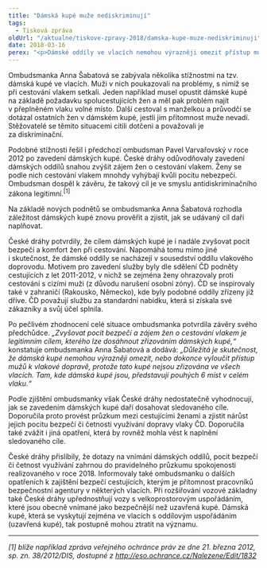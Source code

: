 ```yaml
---
title: "Dámská kupé muže nediskriminují"
tags:
  - Tisková zpráva
oldUrl: "/aktualne/tiskove-zpravy-2018/damska-kupe-muze-nediskriminuji"
date: 2018-03-16
perex: "<p>Dámské oddíly ve vlacích nemohou výrazněji omezit přístup mužů k využívání vlakové dopravy, takže se nejedná o diskriminaci. Představují pouze šest vyhrazených míst v celém vlaku a využívají se jen v některých spojích. Podle ombudsmanky navíc dámská kupé sledují legitimní cíl zvýšit pocit bezpečí cestujících žen, tedy i zvýšit zájem žen o cestování vlakem.</p>"
---
```


<!-- imported from the old website -->

<p>Ombudsmanka Anna Šabatová se zabývala několika stížnostmi na tzv. dámská kupé ve vlacích. Muži v nich poukazovali na problémy, s nimiž se při cestování vlakem setkali. Jeden například musel opustit dámské kupé na základě požadavku spolucestujících žen a měl pak problém najít v přeplněném vlaku volné místo. Další cestoval s manželkou a průvodčí se dotázal ostatních žen v dámském kupé, jestli jim přítomnost muže nevadí. Stěžovatelé se těmito situacemi cítili dotčeni a považovali je za diskriminační. </p> <p>Podobné stížnosti řešil i předchozí ombudsman Pavel Varvařovský v roce 2012 po zavedení dámských kupé. České dráhy odůvodňovaly zavedení dámských oddílů snahou zvýšit zájem žen o cestování vlakem. Ženy se podle nich cestování vlakem mnohdy vyhýbají kvůli pocitu nebezpečí. Ombudsman dospěl k závěru, že takový cíl je ve smyslu antidiskriminačního zákona legitimní.<sup>[1]</sup></p> <p>Na základě nových podnětů se ombudsmanka Anna Šabatová rozhodla záležitost dámských kupé znovu prověřit a zjistit, jak se udávaný cíl daří naplňovat.</p> <p>České dráhy potvrdily, že cílem dámských kupé je i nadále zvyšovat pocit bezpečí a komfort žen při cestování. Napomáhá tomu mimo jiné i skutečnost, že dámské oddíly se nacházejí v sousedství oddílu vlakového doprovodu. Motivem pro zavedení služby byly dle sdělení ČD podněty cestujících z let 2011-2012, v nichž se zejména ženy ohrazovaly proti cestování s cizími muži (z důvodu narušení osobní zóny). ČD se inspirovaly také v zahraničí (Rakousko, Německo), kde byly podobné oddíly zřízeny již dříve. ČD považují službu za standardní nabídku, která si získala své zákazníky a svůj účel splnila.</p> <p>Po pečlivém zhodnocení celé situace ombudsmanka potvrdila závěry svého předchůdce. <i>„Zvyšovat pocit bezpečí a zájem žen o cestování vlakem je legitimním cílem, kterého lze dosáhnout zřizováním dámských kupé,“</i> konstatuje ombudsmanka Anna Šabatová a dodává:<i> „Důležitá je skutečnost, že dámská kupé nemohou výrazněji omezit, nebo dokonce vyloučit přístup mužů k vlakové dopravě, protože tato kupé nejsou zřizována ve všech vlacích. Tam, kde dámská kupé jsou, představují pouhých 6 míst v celém vlaku.“</i>  </p> <p>Podle zjištění ombudsmanky však České dráhy nedostatečně vyhodnocují, jak se zavedením dámských kupé daří dosahovat sledovaného cíle. Doporučila proto provést průzkum mezi cestujícími ženami a zjistit nárůst jejich pocitu bezpečí či četnosti využívání dopravy vlaky ČD. Doporučila také zvážit i jiná opatření, která by rovněž mohla vést k naplnění sledovaného cíle.</p><p> České dráhy přislíbily, že dotazy na vnímání dámských oddílů, pocit bezpečí či četnost využívání zahrnou do pravidelného průzkumu spokojenosti realizovaného v roce 2018. Informovaly také ombudsmanku o dalších opatřeních k zajištění bezpečí cestujících, kterým je přítomnost pracovníků bezpečnostní agentury v některých vlacích. Při rozšiřování vozové základny také České dráhy upřednostňují vozy s velkoprostorovým uspořádáním, které jsou obecně vnímané jako bezpečnější než uzavřená kupé. Dámská kupé, která se vyskytují zejména ve vlacích s oddílovým uspořádáním (uzavřená kupé), tak postupně mohou ztratit na významu. </p> <hr /> <p><i>[1] blíže například zpráva veřejného ochránce práv ze dne 21. března 2012, sp. zn. 38/2012/DIS, dostupné z <a title="Otevření do nového okna" href="http://eso.ochrance.cz/Nalezene/Edit/1832" target="_blank">http://eso.ochrance.cz/Nalezene/Edit/1832</a> </i> </p>
